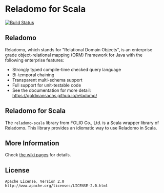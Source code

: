 # Reladomo for Scala

[![Build Status](https://travis-ci.com/seratch/reladomo-scala.svg?token=Z8KBgyknhgcdXVEv2sYZ&branch=master)](https://travis-ci.com/seratch/reladomo-scala)

## Reladomo

Reladomo, which stands for "Relational Domain Objects", is an enterprise grade object-relational mapping (ORM) Framework for Java with the following enterprise features:

- Strongly typed compile-time checked query language
- Bi-temporal chaining
- Transparent multi-schema support
- Full support for unit-testable code
- See the documentation for more detail: https://goldmansachs.github.io/reladomo/

## Reladomo for Scala

The `reladomo-scala` library from FOLIO Co., Ltd. is a Scala wrapper library of Reladomo. This library provides an idiomatic way to use Reladomo in Scala.

## More Information

Check [the wiki pages](https://github.com/folio-sec/reladomo-scala/wiki) for details.

## License

```
Apache License, Version 2.0
http://www.apache.org/licenses/LICENSE-2.0.html
```
